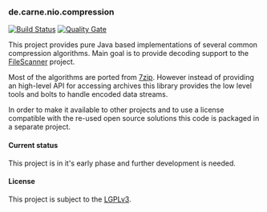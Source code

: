 ### de.carne.nio.compression

[![Build Status](https://travis-ci.org/hdecarne/java-compression.svg?branch=master)](https://travis-ci.org/hdecarne/java-compression)
[![Quality Gate](https://sonarcloud.io/api/badges/gate?key=de.carne:java-compression)](https://sonarcloud.io/dashboard/index/de.carne:java-compression)

This project provides pure Java based implementations of several common compression algorithms. Main goal is to provide decoding support to the [FileScanner](https://www.filescanner.org) project.

Most of the algorithms are ported from [7zip](http://7zip.org). However instead of providing an high-level API for accessing archives this library provides the low level tools and bolts to handle encoded data streams.

In order to make it available to other projects and to use a license compatible with the re-used open source solutions this code is packaged in a separate project.

#### Current status
This project is in it's early phase and further development is needed.

#### License
This project is subject to the [LGPLv3](http://www.gnu.org/licenses/lgpl-3.0.en.html).
